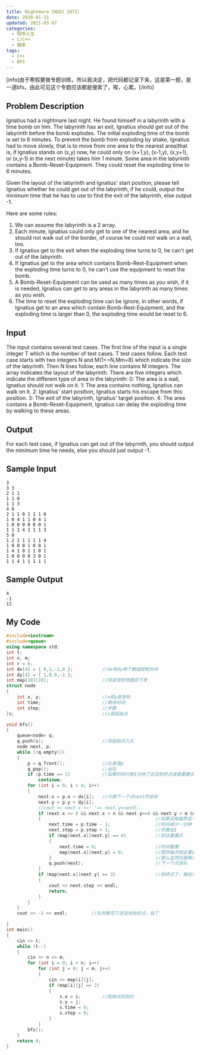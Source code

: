 ```yaml
---
title: Nightmare（HDOJ 1072）
date: 2020-01-15
updated: 2021-03-07
categories:
  - 程序人生
  - C/C++
  - 搜索
tags:
  - C++
  - BFS
---
```


<p>[info]由于寒假要做专题训练，所以我决定，把代码都记录下来，这是第一题，是一道bfs，由此可见这个专题应该都是搜索了，唉，心累。[/info]</p>

## Problem Description 

Ignatius had a nightmare last night. He found himself in a labyrinth with a time bomb on him. The labyrinth has an exit, Ignatius should get out of the labyrinth before the bomb explodes. The initial exploding time of the bomb is set to 6 minutes. To prevent the bomb from exploding by shake, Ignatius had to move slowly, that is to move from one area to the nearest area(that is, if Ignatius stands on (x,y) now, he could only on (x+1,y), (x-1,y), (x,y+1), or (x,y-1) in the next minute) takes him 1 minute. Some area in the labyrinth contains a Bomb-Reset-Equipment. They could reset the exploding time to 6 minutes.

Given the layout of the labyrinth and Ignatius' start position, please tell Ignatius whether he could get out of the labyrinth, if he could, output the minimum time that he has to use to find the exit of the labyrinth, else output -1.

Here are some rules:

1. We can assume the labyrinth is a 2 array.
2. Each minute, Ignatius could only get to one of the nearest area, and he should not walk out of the border, of course he could not walk on a wall, too.
3. If Ignatius get to the exit when the exploding time turns to 0, he can't get out of the labyrinth.
4. If Ignatius get to the area which contains Bomb-Rest-Equipment when the exploding time turns to 0, he can't use the equipment to reset the bomb.
5. A Bomb-Reset-Equipment can be used as many times as you wish, if it is needed, Ignatius can get to any areas in the labyrinth as many times as you wish.
6. The time to reset the exploding time can be ignore, in other words, if Ignatius get to an area which contain Bomb-Rest-Equipment, and the exploding time is larger than 0, the exploding time would be reset to 6.

## Input 

The input contains several test cases. The first line of the input is a single integer T which is the number of test cases. T test cases follow.
Each test case starts with two integers N and M(1<=N,Mm=8) which indicate the size of the labyrinth. Then N lines follow, each line contains M integers. The array indicates the layout of the labyrinth.
There are five integers which indicate the different type of area in the labyrinth:
0: The area is a wall, Ignatius should not walk on it.
1: The area contains nothing, Ignatius can walk on it.
2: Ignatius' start position, Ignatius starts his escape from this position.
3: The exit of the labyrinth, Ignatius' target position.
4: The area contains a Bomb-Reset-Equipment, Ignatius can delay the exploding time by walking to these areas.

## Output 

For each test case, if Ignatius can get out of the labyrinth, you should output the minimum time he needs, else you should just output -1. 

## Sample Input

```
3
3 3
2 1 1
1 1 0
1 1 3
4 8
2 1 1 0 1 1 1 0
1 0 4 1 1 0 4 1
1 0 0 0 0 0 0 1
1 1 1 4 1 1 1 3
5 8
1 2 1 1 1 1 1 4 
1 0 0 0 1 0 0 1 
1 4 1 0 1 1 0 1 
1 0 0 0 0 3 0 1 
1 1 4 1 1 1 1 1 
```

## Sample Output 

```
4
-1
13
```

## My Code

```cpp
#include<iostream>
#include<queue>
using namespace std;
int t;
int n, m;
int r = 6;
int dx[4] = { 0,1,-1,0 };			//dx和dy两个数组控制方向
int dy[4] = { 1,0,0,-1 };
int map[10][10];					//将迷宫的地图存下来
struct node
{
	int x, y;						//x和y是坐标
	int time;						//剩余时间
	int step;						//步数
}s;									//s是起始点

void bfs()
{
	queue<node> q;
	q.push(s);						//将起始点入队
	node next, p;
	while (!q.empty())
	{
		p = q.front();				//队首是p
		q.pop();					//出队
		if (p.time == 1)			//如果时间只剩1分钟了还没到终点或者重置点，那么就挂了
			continue;
		for (int i = 0; i < 4; i++)
		{
			next.x = p.x + dx[i];	//计算下一个点next的坐标
			next.y = p.y + dy[i];
			//cout << next.x <<' '<< next.y<<endl;
			if (next.x >= 0 && next.x < n && next.y>=0 && next.y < m && map[next.x][next.y])
			{											//如果没有越界且不是墙就走
				next.time = p.time - 1;					//时间减少一分钟
				next.step = p.step + 1;					//步数加1
				if (map[next.x][next.y] == 4)			//到达重置点
				{
					next.time = 6;						//时间重置
					map[next.x][next.y] = 0;			//既然每次到达重置点时间都剩下6分钟，
				}										//那么显然后面再来重置点没有意义，肯定不是最短路线
				q.push(next);							//下一个点进队
			}
			if (map[next.x][next.y] == 3)				//到终点了，输出步数，退出
			{
				cout << next.step << endl;
				return;
			}
		}
	}
	cout << -1 << endl;			//队列都空了还没找到终点，挂了

}
int main()
{
	cin >> t;
	while (t--)
	{
		cin >> n >> m;
		for (int i = 0; i < n; i++)
			for (int j = 0; j < m; j++)
			{
				cin >> map[i][j];
				if (map[i][j] == 2)
				{
					s.x = i;		//起始点初始化
					s.y = j;
					s.time = 6;
					s.step = 0;
				}
			}
		bfs();
	}
	return 0;
}
```
